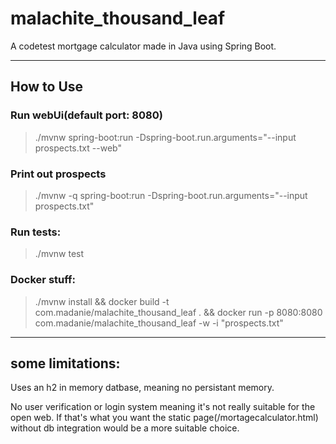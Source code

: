 # malachite_thousand_leaf

A codetest mortgage calculator made in Java using Spring Boot.

---

## How to Use

### Run webUi(default port: 8080)

>./mvnw spring-boot:run -Dspring-boot.run.arguments="--input prospects.txt --web"

### Print out prospects

>./mvnw -q spring-boot:run -Dspring-boot.run.arguments="--input prospects.txt"

### Run tests:

>./mvnw test


### Docker stuff:

>./mvnw install && docker build -t com.madanie/malachite_thousand_leaf . && docker run -p 8080:8080 com.madanie/malachite_thousand_leaf -w -i "prospects.txt"

---

## some limitations:
Uses an h2 in memory datbase, meaning no persistant memory.

No user verification or login system meaning it's not really suitable for the open web. 
If that's what you want the static page(/mortagecalculator.html) without db integration would be a more suitable choice.
